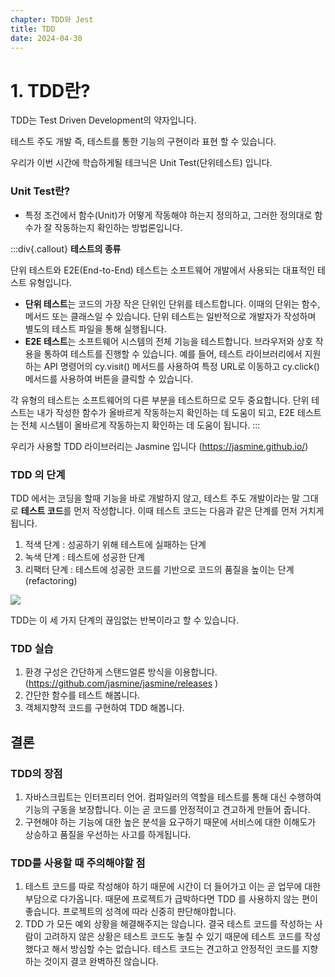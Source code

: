 ```yaml
---
chapter: TDD와 Jest
title: TDD
date: 2024-04-30
---
```


# 1. TDD란?

TDD는 Test Driven Development의 약자입니다.

테스트 주도 개발 즉, 테스트를 통한 기능의 구현이라 표현 할 수 있습니다.

우리가 이번 시간에 학습하게될 테크닉은 Unit Test(단위테스트) 입니다.

### Unit Test란?

- 특정 조건에서 함수(Unit)가 어떻게 작동해야 하는지 정의하고, 그러한 정의대로 함수가 잘 작동하는지 확인하는 방법론입니다.

:::div{.callout}
**테스트의 종류**

단위 테스트와 E2E(End-to-End) 테스트는 소프트웨어 개발에서 사용되는 대표적인 테스트 유형입니다.

- **단위 테스트**는 코드의 가장 작은 단위인 단위를 테스트합니다. 이때의 단위는 함수, 메서드 또는 클래스일 수 있습니다. 단위 테스트는 일반적으로 개발자가 작성하며 별도의 테스트 파일을 통해 실행됩니다.
- **E2E 테스트**는 소프트웨어 시스템의 전체 기능을 테스트합니다. 브라우저와 상호 작용을 통하여 테스트를 진행할 수 있습니다. 예를 들어, 테스트 라이브러리에서 지원하는 API 명령어의 cy.visit() 메서드를 사용하여 특정 URL로 이동하고 cy.click() 메서드를 사용하여 버튼을 클릭할 수 있습니다.

각 유형의 테스트는 소프트웨어의 다른 부분을 테스트하므로 모두 중요합니다. 단위 테스트는 내가 작성한 함수가 올바르게 작동하는지 확인하는 데 도움이 되고, E2E 테스트는 전체 시스템이 올바르게 작동하는지 확인하는 데 도움이 됩니다.
:::

우리가 사용할 TDD 라이브러리는 Jasmine 입니다 (https://jasmine.github.io/)

### **TDD 의 단계**

TDD 에서는 코딩을 할때 기능을 바로 개발하지 않고, 테스트 주도 개발이라는 말 그대로 **테스트 코드**를 먼저 작성합니다. 이때 테스트 코드는 다음과 같은 단계를 먼저 거치게 됩니다.

1. 적색 단계 : 성공하기 위해 테스트에 실패하는 단계
2. 녹색 단계 : 테스트에 성공한 단계
3. 리팩터 단계 : 테스트에 성공한 코드를 기반으로 코드의 품질을 높이는 단계 (refactoring)

![](/images/javascript/chapter18/01-1.png)

TDD는 이 세 가지 단계의 끊임없는 반복이라고 할 수 있습니다.

### TDD 실습

1. 환경 구성은 간단하게 스탠드얼론 방식을 이용합니다. (https://github.com/jasmine/jasmine/releases )
2. 간단한 함수를 테스트 해봅니다.
3. 객체지향적 코드를 구현하여 TDD 해봅니다.

## 결론

### TDD의 장점

1. 자바스크립트는 인터프리터 언어. 컴파일러의 역할을 테스트를 통해 대신 수행하여 기능의 구동을 보장합니다. 이는 곧 코드를 안정적이고 견고하게 만들어 줍니다.
2. 구현해야 하는 기능에 대한 높은 분석을 요구하기 때문에 서비스에 대한 이해도가 상승하고 품질을 우선하는 사고를 하게됩니다.

### TDD를 사용할 때 주의해야할 점

1. 테스트 코드를 따로 작성해야 하기 때문에 시간이 더 들어가고 이는 곧 업무에 대한 부담으로 다가옵니다. 때문에 프로젝트가 급박하다면 TDD 를 사용하지 않는 편이 좋습니다. 프로젝트의 성격에 따라 신중히 판단해야합니다.
2. TDD 가 모든 예외 상황을 해결해주지는 않습니다. 결국 테스트 코드를 작성하는 사람이 고려하지 않은 상황은 테스트 코드도 놓칠 수 있기 때문에 테스트 코드를 작성했다고 해서 방심할 수는 없습니다. 테스트 코드는 견고하고 안정적인 코드를 지향하는 것이지 결코 완벽하진 않습니다.
